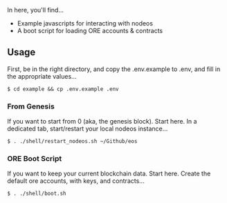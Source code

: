 In here, you'll find...

* Example javascripts for interacting with nodeos
* A boot script for loading ORE accounts & contracts

## Usage

First, be in the right directory, and copy the .env.example to .env, and fill in the appropriate values...

```
$ cd example && cp .env.example .env
```

### From Genesis

If you want to start from 0 (aka, the genesis block). Start here.
In a dedicated tab, start/restart your local nodeos instance...

```
$ . ./shell/restart_nodeos.sh ~/Github/eos
```

### ORE Boot Script

If you want to keep your current blockchain data. Start here.
Create the default ore accounts, with keys, and contracts...

```
$ . ./shell/boot.sh
```
